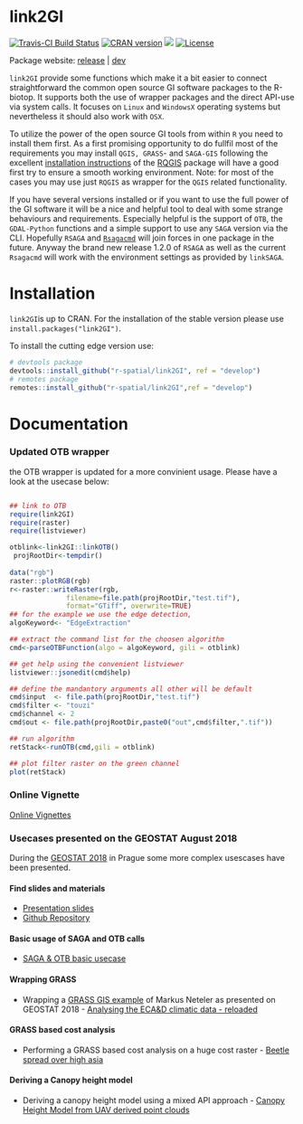 # link2GI

[![Travis-CI Build Status](https://travis-ci.org/r-spatial/link2GI.svg?branch=master)](https://travis-ci.org/r-spatial/link2GI)
<a href="https://cran.r-project.org/web/checks/check_results_link2GI.html"><img border="0" src="http://www.r-pkg.org/badges/version/link2GI" alt="CRAN version"></a>
![](https://cranlogs.r-pkg.org/badges/grand-total/link2GI?color=green)
[![License](https://img.shields.io/badge/license-GPL%20%28%3E=%203%29-lightgrey.svg?style=flat)](http://www.gnu.org/licenses/gpl-3.0.html)

Package website: [release]( https://r-spatial.github.io/link2GI) | [dev](https://r-spatial.github.io/link2GI/dev)

`link2GI` provide some functions which make it a bit easier to connect straightforward the common open source GI software packages to the R-biotop. It supports both the use of wrapper packages and the direct API-use via system calls. It focuses on `Linux` and `WindowsX` operating systems but nevertheless it should also work with `OSX`.

To utilize the power of the open source GI tools from within `R` you need to install  them first. As a first promising opportunity to do fullfil most of the requirements you may install `QGIS, GRASS`- and `SAGA-GIS` following the excellent [installation instructions](https://github.com/jannes-m/RQGIS/blob/master/vignettes/install_guide.Rmd)  of the [RQGIS](https://CRAN.R-project.org/package=RQGIS) package will have a good first try to ensure a smooth working environment. Note: for most of the cases you may use just `RQGIS` as wrapper for the `QGIS` related functionality. 

If you have several versions installed or if you want to use the full power of the GI software it will be a nice and helpful tool to deal with some strange behaviours and requirements. Especially helpful is the support of `OTB`, the `GDAL-Python` functions and a simple support to use any `SAGA` version via the CLI. Hopefully `RSAGA` and [`Rsagacmd`](https://github.com/stevenpawley/Rsagacmd) will join forces in one package in the future. Anyway the brand new release 1.2.0 of  `RSAGA` as well as the current `Rsagacmd` will work with the environment settings as provided by `linkSAGA`.


# Installation

`link2GI`is up to CRAN. For the installation of the stable version please use `install.packages("link2GI")`. 

To install the  cutting edge version use:
```r
# devtools package
devtools::install_github("r-spatial/link2GI", ref = "develop")
# remotes package
remotes::install_github("r-spatial/link2GI",ref = "develop")
```
# Documentation

### Updated OTB wrapper

the OTB wrapper is updated for a more convinient usage. Please have a look at the usecase below:

```r

## link to OTB
require(link2GI)
require(raster)
require(listviewer)

otblink<-link2GI::linkOTB()
 projRootDir<-tempdir()
 
data("rgb")
raster::plotRGB(rgb)
r<-raster::writeRaster(rgb, 
              filename=file.path(projRootDir,"test.tif"),
              format="GTiff", overwrite=TRUE)
## for the example we use the edge detection, 
algoKeyword<- "EdgeExtraction"

## extract the command list for the choosen algorithm 
cmd<-parseOTBFunction(algo = algoKeyword, gili = otblink)

## get help using the convenient listviewer
listviewer::jsonedit(cmd$help)

## define the mandantory arguments all other will be default
cmd$input  <- file.path(projRootDir,"test.tif")
cmd$filter <- "touzi"
cmd$channel <- 2
cmd$out <- file.path(projRootDir,paste0("out",cmd$filter,".tif"))

## run algorithm
retStack<-runOTB(cmd,gili = otblink)

## plot filter raster on the green channel
plot(retStack)
```


### Online Vignette

[Online Vignettes](https://gisma.github.io/link2GI/)


### Usecases presented on the GEOSTAT August 2018



During the [GEOSTAT 2018](http://opengeohub.org/node/146) in Prague some more complex usescases have been presented.

#### Find slides and materials
- [Presentation slides](https://gisma.github.io/link2gi2018/link2gi2018.html#1)
- [Github Repository](https://github.com/gisma/link2gi2018)


#### Basic usage of SAGA and OTB calls 
- [SAGA & OTB basic usecase](https://github.com/gisma/link2gi2018/blob/master/R/usecases/saga-otb/useCaseSAGA-OTB.R)

#### Wrapping  GRASS 
- Wrapping a [GRASS GIS example](https://neteler.gitlab.io/grass-gis-analysis/02_grass-gis_ecad_analysis/) of Markus Neteler as presented on GEOSTAT 2018 - [Analysing the ECA&D climatic data - reloaded](https://github.com/gisma/link2gi2018/blob/master/R/usecases/grass/useCaseGRASS-Neteler2018.R)

#### GRASS based cost analysis
- Performing a GRASS based cost analysis on a huge cost raster - [Beetle spread over high asia](https://github.com/gisma/link2gi2018/blob/master/R/usecases/cost-analysis/useCaseBeetle.R)

#### Deriving a Canopy height model
- Deriving a canopy height model using a mixed API approach - [Canopy Height Model from UAV derived point clouds](https://github.com/gisma/link2gi2018/blob/master/R/usecases/uav-pc/useCaseCHM.R)
